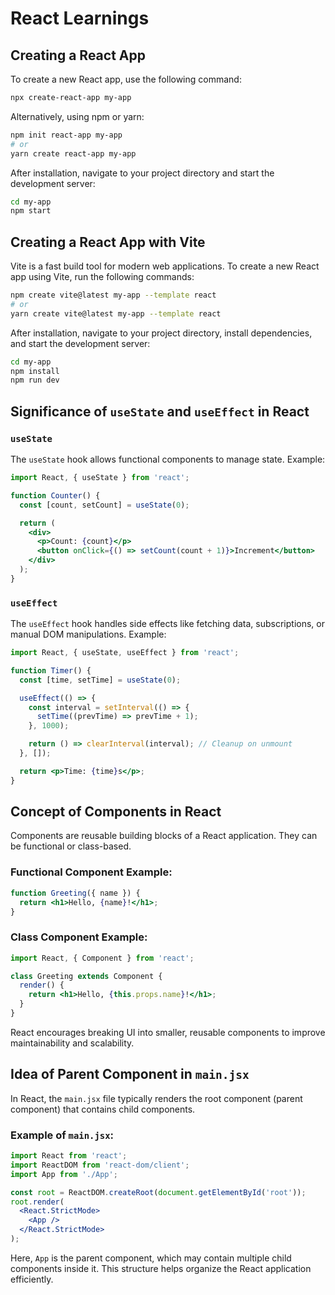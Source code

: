 # React Learnings

## Creating a React App
To create a new React app, use the following command:

```sh
npx create-react-app my-app
```

Alternatively, using npm or yarn:

```sh
npm init react-app my-app
# or
yarn create react-app my-app
```

After installation, navigate to your project directory and start the development server:

```sh
cd my-app
npm start
```

## Creating a React App with Vite
Vite is a fast build tool for modern web applications. To create a new React app using Vite, run the following commands:

```sh
npm create vite@latest my-app --template react
# or
yarn create vite@latest my-app --template react
```

After installation, navigate to your project directory, install dependencies, and start the development server:

```sh
cd my-app
npm install
npm run dev
```

## Significance of `useState` and `useEffect` in React

### `useState`
The `useState` hook allows functional components to manage state. Example:

```jsx
import React, { useState } from 'react';

function Counter() {
  const [count, setCount] = useState(0);

  return (
    <div>
      <p>Count: {count}</p>
      <button onClick={() => setCount(count + 1)}>Increment</button>
    </div>
  );
}
```

### `useEffect`
The `useEffect` hook handles side effects like fetching data, subscriptions, or manual DOM manipulations. Example:

```jsx
import React, { useState, useEffect } from 'react';

function Timer() {
  const [time, setTime] = useState(0);

  useEffect(() => {
    const interval = setInterval(() => {
      setTime((prevTime) => prevTime + 1);
    }, 1000);

    return () => clearInterval(interval); // Cleanup on unmount
  }, []);

  return <p>Time: {time}s</p>;
}
```

## Concept of Components in React
Components are reusable building blocks of a React application. They can be functional or class-based.

### Functional Component Example:
```jsx
function Greeting({ name }) {
  return <h1>Hello, {name}!</h1>;
}
```

### Class Component Example:
```jsx
import React, { Component } from 'react';

class Greeting extends Component {
  render() {
    return <h1>Hello, {this.props.name}!</h1>;
  }
}
```

React encourages breaking UI into smaller, reusable components to improve maintainability and scalability.

## Idea of Parent Component in `main.jsx`
In React, the `main.jsx` file typically renders the root component (parent component) that contains child components.

### Example of `main.jsx`:
```jsx
import React from 'react';
import ReactDOM from 'react-dom/client';
import App from './App';

const root = ReactDOM.createRoot(document.getElementById('root'));
root.render(
  <React.StrictMode>
    <App />
  </React.StrictMode>
);
```

Here, `App` is the parent component, which may contain multiple child components inside it. This structure helps organize the React application efficiently.

